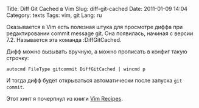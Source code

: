 Title: Diff Git Cached в Vim
Slug: diff-git-cached
Date: 2011-01-09 14:04
Category: texts
Tags: vim, git
Lang: ru

Оказывается в Vim есть полезная штука для просмотре диффа при редактировании commit message git. Она появилась, начиная с версии 7.2. Называется эта команда :DiffGitCached.

Дифф можно вызывать вручную, а можно прописать в конфиг такую строчку:

    autocmd FileType gitcommit DiffGitCached | wincmd p

И тогда дифф будет открываться автоматически после запуска `git commit`.

Этот хинт я почерпнул из книги [Vim Recipes](https://github.com/runpaint/vim-recipes/blob/master/text/11_extending/05_integrating_vim_with_git.html).
